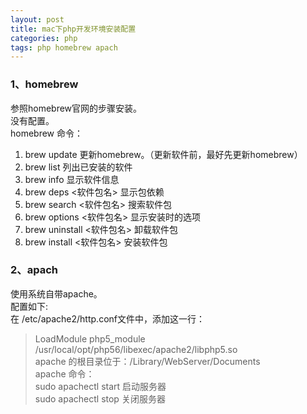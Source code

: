 ```yaml
---
layout: post
title: mac下php开发环境安装配置
categories: php
tags: php homebrew apach
---
```

### 1、homebrew
参照homebrew官网的步骤安装。  
没有配置。  
homebrew 命令：  
1. brew update 更新homebrew。（更新软件前，最好先更新homebrew）
2. brew list 列出已安装的软件
3. brew info 显示软件信息
4. brew deps <软件包名> 显示包依赖
5. brew search <软件包名> 搜索软件包
6. brew options <软件包名> 显示安装时的选项
7. brew uninstall <软件包名> 卸载软件包
8. brew install <软件包名> 安装软件包

### 2、apach
使用系统自带apache。  
配置如下:  
在 /etc/apache2/http.conf文件中，添加这一行：  
> LoadModule php5_module    /usr/local/opt/php56/libexec/apache2/libphp5.so  
apache 的根目录位于：/Library/WebServer/Documents  
apache 命令：  
sudo apachectl start 启动服务器  
sudo apachectl stop 关闭服务器  

